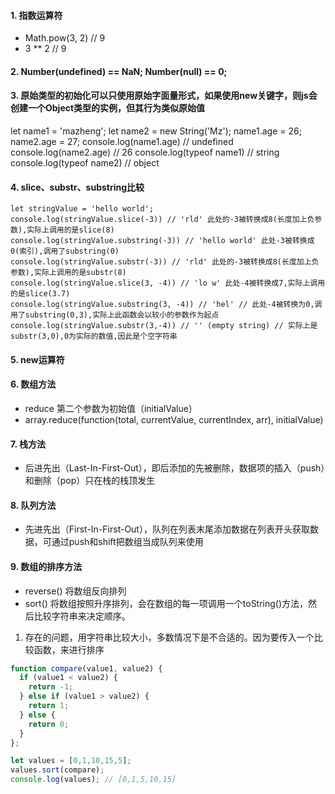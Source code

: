 #### 1. 指数运算符
- Math.pow(3, 2) // 9
- 3 ** 2 // 9

#### 2. Number(undefined) == NaN; Number(null) == 0;
#### 3. 原始类型的初始化可以只使用原始字面量形式，如果使用new关键字，则js会创建一个Object类型的实例，但其行为类似原始值
let name1 = 'mazheng';
let name2 = new String('Mz');
name1.age = 26; 
name2.age = 27;
console.log(name1.age) // undefined
console.log(name2.age) // 26
console.log(typeof name1) // string
console.log(typeof name2) // object

#### 4. slice、substr、substring比较
```javescript
let stringValue = 'hello world';
console.log(stringValue.slice(-3)) // 'rld' 此处的-3被转换成8(长度加上负参数),实际上调用的是slice(8)
console.log(stringValue.substring(-3)) // 'hello world' 此处-3被转换成0(索引),调用了substring(0)
console.log(stringValue.substr(-3)) // 'rld' 此处的-3被转换成8(长度加上负参数),实际上调用的是substr(8)
console.log(stringValue.slice(3, -4)) // 'lo w' 此处-4被转换成7,实际上调用的是slice(3.7)
console.log(stringValue.substring(3, -4)) // 'hel' // 此处-4被转换为0,调用了substring(0,3),实际上此函数会以较小的参数作为起点
console.log(stringValue.substr(3,-4)) // '' (empty string) // 实际上是substr(3,0),0为实际的数值,因此是个空字符串
```

#### 5. new运算符

#### 6. 数组方法
- reduce 第二个参数为初始值（initialValue）
- array.reduce(function(total, currentValue, currentIndex, arr), initialValue)

#### 7. 栈方法
- 后进先出（Last-In-First-Out），即后添加的先被删除，数据项的插入（push）和删除（pop）只在栈的栈顶发生

#### 8. 队列方法
- 先进先出（First-In-First-Out），队列在列表末尾添加数据在列表开头获取数据，可通过push和shift把数组当成队列来使用

#### 9. 数组的排序方法
- reverse() 将数组反向排列
- sort() 将数组按照升序排列，会在数组的每一项调用一个toString()方法，然后比较字符串来决定顺序。
1. 存在的问题，用字符串比较大小，多数情况下是不合适的。因为要传入一个比较函数，来进行排序
```js
function compare(value1, value2) {
  if (value1 < value2) {
    return -1;
  } else if (value1 > value2) {
    return 1;
  } else {
    return 0;
  }
};

let values = [0,1,10,15,5];
values.sort(compare);
console.log(values); // [0,1,5,10,15] 
```

